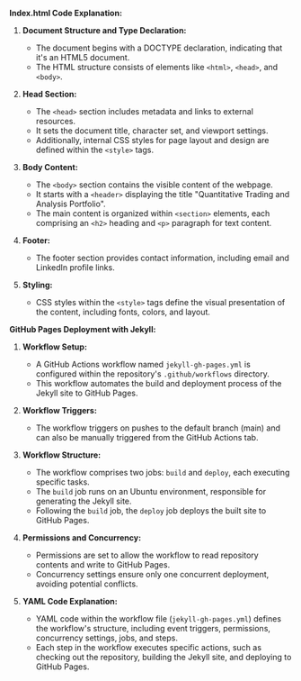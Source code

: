 
**Index.html Code Explanation:**

1. **Document Structure and Type Declaration:**
   - The document begins with a DOCTYPE declaration, indicating that it's an HTML5 document.
   - The HTML structure consists of elements like `<html>`, `<head>`, and `<body>`.

2. **Head Section:**
   - The `<head>` section includes metadata and links to external resources.
   - It sets the document title, character set, and viewport settings.
   - Additionally, internal CSS styles for page layout and design are defined within the `<style>` tags.

3. **Body Content:**
   - The `<body>` section contains the visible content of the webpage.
   - It starts with a `<header>` displaying the title "Quantitative Trading and Analysis Portfolio".
   - The main content is organized within `<section>` elements, each comprising an `<h2>` heading and `<p>` paragraph for text content.

4. **Footer:**
   - The footer section provides contact information, including email and LinkedIn profile links.

5. **Styling:**
   - CSS styles within the `<style>` tags define the visual presentation of the content, including fonts, colors, and layout.

**GitHub Pages Deployment with Jekyll:**

1. **Workflow Setup:**
   - A GitHub Actions workflow named `jekyll-gh-pages.yml` is configured within the repository's `.github/workflows` directory.
   - This workflow automates the build and deployment process of the Jekyll site to GitHub Pages.

2. **Workflow Triggers:**
   - The workflow triggers on pushes to the default branch (main) and can also be manually triggered from the GitHub Actions tab.

3. **Workflow Structure:**
   - The workflow comprises two jobs: `build` and `deploy`, each executing specific tasks.
   - The `build` job runs on an Ubuntu environment, responsible for generating the Jekyll site.
   - Following the `build` job, the `deploy` job deploys the built site to GitHub Pages.

4. **Permissions and Concurrency:**
   - Permissions are set to allow the workflow to read repository contents and write to GitHub Pages.
   - Concurrency settings ensure only one concurrent deployment, avoiding potential conflicts.

5. **YAML Code Explanation:**
   - YAML code within the workflow file (`jekyll-gh-pages.yml`) defines the workflow's structure, including event triggers, permissions, concurrency settings, jobs, and steps.
   - Each step in the workflow executes specific actions, such as checking out the repository, building the Jekyll site, and deploying to GitHub Pages.

